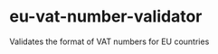 eu-vat-number-validator
=======================

Validates the format of VAT numbers for EU countries
